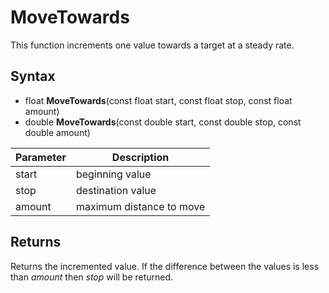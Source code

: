 # MoveTowards

This function increments one value towards a target at a steady rate.

## Syntax

- float **MoveTowards**(const float start, const float stop, const float amount)
- double **MoveTowards**(const double start, const double stop, const double amount)

| Parameter | Description |
|---|---|
| start | beginning value |
| stop | destination value |
| amount | maximum distance to move |

## Returns

Returns the incremented value. If the difference between the values is less than *amount* then *stop* will be returned.
